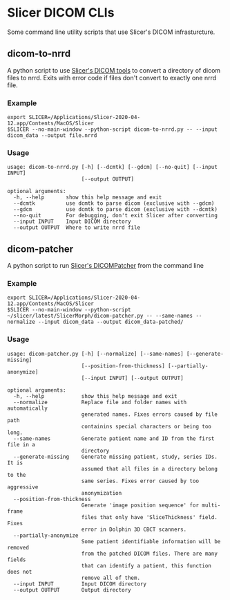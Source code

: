 # Slicer DICOM CLIs
Some command line utility scripts that use Slicer's DICOM infrasturcture.

## dicom-to-nrrd
A python script to use [Slicer's DICOM tools](https://www.slicer.org/wiki/Documentation/Nightly/Modules/DICOM) to convert a directory of dicom files to nrrd. Exits with error code if files don't convert to exactly one nrrd file.

### Example
```
export SLICER=/Applications/Slicer-2020-04-12.app/Contents/MacOS/Slicer
$SLICER --no-main-window --python-script dicom-to-nrrd.py -- --input dicom_data --output file.nrrd
```
### Usage
```
usage: dicom-to-nrrd.py [-h] [--dcmtk] [--gdcm] [--no-quit] [--input INPUT]
                        [--output OUTPUT]

optional arguments:
  -h, --help       show this help message and exit
  --dcmtk          use dcmtk to parse dicom (exclusive with --gdcm)
  --gdcm           use dcmtk to parse dicom (exclusive with --dcmtk)
  --no-quit        For debugging, don't exit Slicer after converting
  --input INPUT    Input DICOM directory
  --output OUTPUT  Where to write nrrd file
```


## dicom-patcher
A python script to run [Slicer's DICOMPatcher](https://slicer.readthedocs.io/en/latest/user_guide/module_dicompatcher.html) from the command line

### Example
```
export SLICER=/Applications/Slicer-2020-04-12.app/Contents/MacOS/Slicer
$SLICER --no-main-window --python-script ~/slicer/latest/SlicerMorph/dicom-patcher.py -- --same-names --normalize --input dicom_data --output dicom_data-patched/
```
### Usage
```
usage: dicom-patcher.py [-h] [--normalize] [--same-names] [--generate-missing]
                        [--position-from-thickness] [--partially-anonymize]
                        [--input INPUT] [--output OUTPUT]

optional arguments:
  -h, --help            show this help message and exit
  --normalize           Replace file and folder names with automatically
                        generated names. Fixes errors caused by file path
                        containins special characters or being too long.
  --same-names          Generate patient name and ID from the first file in a
                        directory
  --generate-missing    Generate missing patient, study, series IDs. It is
                        assumed that all files in a directory belong to the
                        same series. Fixes error caused by too aggressive
                        anonymization
  --position-from-thickness
                        Generate 'image position sequence' for multi-frame
                        files that only have 'SliceThickness' field. Fixes
                        error in Dolphin 3D CBCT scanners.
  --partially-anonymize
                        Some patient identifiable information will be removed
                        from the patched DICOM files. There are many fields
                        that can identify a patient, this function does not
                        remove all of them.
  --input INPUT         Input DICOM directory
  --output OUTPUT       Output directory
  ```
